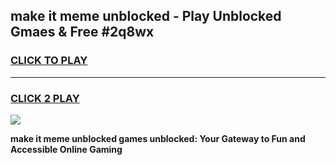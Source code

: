 
## make it meme unblocked - Play Unblocked Gmaes & Free #2q8wx
<h3>
<a href="https://news.freeplayer.one?title=make_it_meme_unblocked&ref=26F">CLICK TO PLAY</a></h3>
<hr>

<h3>
<a href="https://news.freeplayer.one?title=make_it_meme_unblocked&ref=26F">CLICK 2 PLAY</a>
  
</h3>

<a href="https://news.freeplayer.one?title=make_it_meme_unblocked&ref=26F/"><img src="https://clearcache.store/games.png"></a>


**make it meme unblocked games unblocked: Your Gateway to Fun and Accessible Online Gaming**

